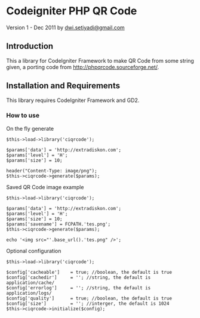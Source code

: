 Codeigniter PHP QR Code
=======================

Version 1 - Dec 2011
by dwi.setiyadi@gmail.com



Introduction
------------

This a library for CodeIgniter Framework to make QR Code from some string given, a porting code from http://phpqrcode.sourceforge.net/.


Installation and Requirements
-----------------------------

This library requires CodeIgniter Framework and GD2.


### How to use ###

On the fly generate

	$this->load->library('ciqrcode');
	
	$params['data'] = 'http://extradiskon.com';
	$params['level'] = 'H';
	$params['size'] = 10;
	
	header("Content-Type: image/png");
	$this->ciqrcode->generate($params);



Saved QR Code image example

	$this->load->library('ciqrcode');
	
	$params['data'] = 'http://extradiskon.com';
	$params['level'] = 'H';
	$params['size'] = 10;
	$params['savename'] = FCPATH.'tes.png';
	$this->ciqrcode->generate($params);
	
	echo '<img src="'.base_url().'tes.png" />';



Optional configuration

	$this->load->library('ciqrcode');
	
	$config['cacheable']	= true; //boolean, the default is true
	$config['cachedir']		= ''; //string, the default is application/cache/
	$config['errorlog']		= ''; //string, the default is application/logs/
	$config['quality']		= true; //boolean, the default is true
	$config['size']			= ''; //interger, the default is 1024
	$this->ciqrcode->initialize($config);